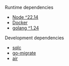Runtime dependencies
- [Node ^22.14](https://nodejs.org/en/download)
- [Docker](https://docs.docker.com/desktop/setup/install/linux/)
- [golang ^1.24](https://go.dev/dl/)

Development dependencies
- [sqlc](https://github.com/sqlc-dev/sqlc)
- [go-migrate](https://github.com/golang-migrate/migrate)
- [air](https://github.com/air-verse/air)
